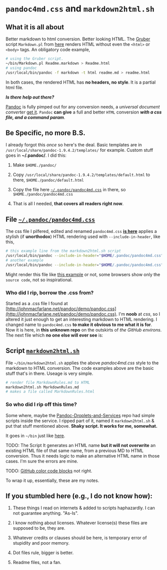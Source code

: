 `pandoc4md.css` and `markdown2html.sh`
====================================

## What it is all about

Better markdown to html conversion. Better looking HTML.
The [Gruber](http://daringfireball.net/projects/markdown/) script `Markdown.pl` 
from [here](http://daringfireball.net/projects/downloads/Markdown_1.0.1.zip) renders HTML without even the `<html>` or `<body>` tags. An obligatory code example,
``` Bash
# using the Gruber script.
~/bin/Markdown.pl Readme.markdown > Readme.html
# using pandoc
/usr/local/bin/pandoc -f markdown -t html readme.md > readme.html
```
In both cases, the rendered HTML has __no headers, no style__. It is a partial html file.

___Is there help out there?___

[Pandoc](http://johnmacfarlane.net/pandoc/installing.html) is fully pimped
out for any conversion needs, a _universal document converter_ [get it](http://johnmacfarlane.net/pandoc/).
`Pandoc` __can give__ a full and better `HTML` conversion ___with a css file, and a command param___.

## Be Specific, no more B.S.

I already forgot this _once_ so here's the deal. Basic templates are in `/usr/local/share/pandoc-1.9.4.2/templates/` for example. Custom stuff goes in __~/.pandoc/__. I did this:

1. Make `$HOME./pandoc/`

2. Copy `/usr/local/share/pandoc-1.9.4.2/templates/default.html` to there, `$HOME./pandoc/default.html`

3. Copy the file here [`~/.pandoc/pandoc4md.css`](https://github.com/Angles/some-scripts/blob/master/.pandoc/pandoc4md.css) in there, so `$HOME./pandoc/pandoc4md.css`

4. That is all I needed, __that covers all readers right now__. 

## File [`~/.pandoc/pandoc4md.css`](https://github.com/Angles/some-scripts/blob/master/.pandoc/pandoc4md.css)

The css file I pilfered, edited and renamed `pandoc4md.css` [__is here__](https://github.com/Angles/some-scripts/blob/master/.pandoc/pandoc4md.css) applies a stylish (if __unorthodox__) HTML rendering used with `--include-in-header`, like this,
``` Bash
# this example line from the markdown2html.sh script
/usr/local/bin/pandoc --include-in-header="$HOME/.pandoc/pandoc4md.css" -t html -o "$output" "$file"
# another example
/usr/local/bin/pandoc --include-in-header="$HOME/.pandoc/pandoc4md.css" -t html "$mdfile" > "$htmlfile"
```
Might render this file like [this example](https://github.com/Angles/some-scripts/raw/master/pandoc4md.sample.html) or not, some browsers show only the `source code`, not so inspirational.

### Who did I rip, borrow the .css from?

Started as a .css file I found at  [http://johnmacfarlane.net/pandoc/demo/pandoc.css](http://johnmacfarlane.net/pandoc/demo/pandoc.css).
I'm __noob__ at _css_, so I altered it just enough to get an interesting
markdown to HTML rendering. I changed name to `pandoc4md.css` __to make it obvious to me what it is for__. 
Now it is here, in __this unknown repo__ on the outskirts of _the GitHub environs_. The next file which __no one else will ever see__ is:


## Script [`markdown2html.sh`](https://github.com/Angles/some-scripts/blob/master/bin/markdown2html.sh)

File `~/bin/markdown2html.sh` applies the above _pandoc4md.css_ style to the markdown to HTML conversion. The code examples above are the basic stuff that's in there. Useage is very simple.

``` Bash
# render file MarkdownRules.md to HTML 
markdown2html.sh MarkdownRules.md
# makes a file called MarkdownRules.html
```

### So who did I rip off this time?

Some where, maybe the [Pandoc-Droplets-and-Services](https://github.com/dsanson/Pandoc-Droplets-and-Services) repo had simple scripts inside the service. I ripped part of it, named it `markdown2html.sh` &amp; put that stuff mentioned above. __Shaky script.  It works for me, somewhat.__

It goes in `~/bin` just like [here](https://github.com/Angles/some-scripts/blob/master/bin/markdown2html.sh). 

TODO: The Script It generates an HTML name __but it will not overwrite__ an existing HTML file of that same name, from a previous MD to HTML conversion. Thus it needs logic to make an alternative HTML name in those cases.
I'm sure the errors are mine.

TODO: [GitHub color code blocks](https://github.com/blog/832-rolling-out-the-redcarpet) not right.

To wrap it up, essentially, these are my notes.




If you stumbled here (e.g., I do not know how): 
--------------------------------------------

1.  These things I read on internets &amp; added to scripts haphazardly.
    I can not guarantee anything. "As-Is".

3.  I know nothing about licenses. Whatever license(s) these files are supposed to be, they are.

5.  Whatever credits or clauses should be here, is temporary error of stupidity and poor memory.

7.  Dot files rule, bigger is better.

9.  Readme files, not a fan.


